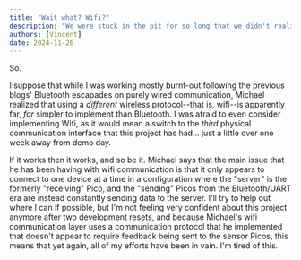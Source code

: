 ```yaml
---
title: "Wait what? Wifi?"
description: "We were stuck in the pit for so long that we didn't realize the sky was above us."
authors: [Vincent]
date: 2024-11-26
---
```


So.

I suppose that while I was working mostly burnt-out following the previous blogs' Bluetooth escapades on purely wired communication, Michael realized that using a _different_ wireless protocol--that is, wifi--is apparently far, _far_ simpler to implement than Bluetooth. I was afraid to even consider implementing Wifi, as it would mean a switch to the _third_ physical communication interface that this project has had... just a little over one week away from demo day.

If it works then it works, and so be it. Michael says that the main issue that he has been having with wifi communication is that it only appears to connect to one device at a time in a configuration where the "server" is the formerly "receiving" Pico, and the "sending" Picos from the Bluetooth/UART era are instead constantly sending data to the server. I'll try to help out where I can if possible, but I'm not feeling very confident about this project anymore after two development resets, and because Michael's wifi communication layer uses a communication protocol that he implemented that doesn't appear to require feedback being sent to the sensor Picos, this means that yet again, all of my efforts have been in vain. I'm tired of this.
